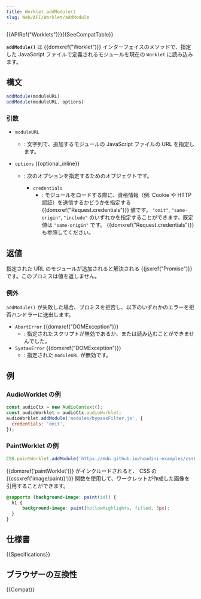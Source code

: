 ```yaml
---
title: Worklet.addModule()
slug: Web/API/Worklet/addModule
---
```


{{APIRef("Worklets")}}{{SeeCompatTable}}

**`addModule()`** は {{domxref("Worklet")}} インターフェイスのメソッドで、指定した JavaScript ファイルで定義されるモジュールを現在の `Worklet` に読み込みます。

## 構文

```js
addModule(moduleURL)
addModule(moduleURL, options)
```

### 引数

- `moduleURL`
  - : 文字列で、追加するモジュールの JavaScript ファイルの URL を指定します。
- `options` {{optional_inline}}

  - : 次のオプションを指定するためのオブジェクトです。

    - `credentials`
      - : モジュールをロードする際に、資格情報（例: Cookie や HTTP 認証）を送信するかどうかを指定する {{domxref("Request.credentials")}} 値です。 `"omit"`, `"same-origin"`, `"include"` のいずれかを指定することができます。既定値は `"same-origin"` です。 {{domxref("Request.credentials")}} も参照してください。

## 返値

指定された URL のモジュールが追加されると解決される {{jsxref("Promise")}} です。このプロミスは値を返しません。

### 例外

`addModule()` が失敗した場合、プロミスを拒否し、以下のいずれかのエラーを拒否ハンドラーに送出します。

- `AbortError` {{domxref("DOMException")}}
  - : 指定されたスクリプトが無効であるか、または読み込むことができませんでした。
- `SyntaxError` {{domxref("DOMException")}}
  - : 指定された `moduleURL` が無効です。

## 例

### AudioWorklet の例

```js
const audioCtx = new AudioContext();
const audioWorklet = audioCtx.audioWorklet;
audioWorklet.addModule('modules/bypassFilter.js', {
  credentials: 'omit',
});
```

### PaintWorklet の例

```js
CSS.paintWorklet.addModule('https://mdn.github.io/houdini-examples/cssPaint/intro/worklets/hilite.js');
```

{{domxref('paintWorklet')}} がインクルードされると、 CSS の {{cssxref('image/paint()')}} 関数を使用して、ワークレットが作成した画像を引用することができます。

```css
@supports (background-image: paint(id)) {
  h1 {
      background-image: paint(hollowHighlights, filled, 3px);
  }
}
```

## 仕様書

{{Specifications}}

## ブラウザーの互換性

{{Compat}}
